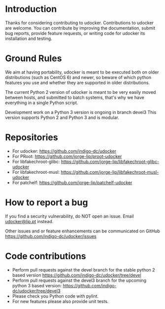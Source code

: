 # Introduction

Thanks for considering contributing to udocker.
Contributions to udocker are welcome. 
You can contribute by improving the documentation, submit bug reports,
provide feature requests, or writing code for udocker its installation
and testing.

# Ground Rules

We aim at having portability, udocker is meant to be executed both
on older distributions (such as CentOS 6) and newer, so beware of
which python features you use and whether they are supported in
older distributions.

The current Python 2 version of udocker is meant to be very easily moved 
between hosts, and submitted to batch systems, that's why we have everything 
in a single Python script.

Development work on a Python 3 version is ongoing in branch devel3
This version supports Python 2 and Python 3 and is modular.

# Repositories

* For udocker: https://github.com/indigo-dc/udocker
* For PRoot: https://github.com/jorge-lip/proot-udocker
* For libfakechroot-glibc: https://github.com/jorge-lip/libfakechroot-glibc-udocker
* For libfakechroot-musl: https://github.com/jorge-lip/libfakechroot-musl-udocker
* For patchelf: https://github.com/jorge-lip/patchelf-udocker

# How to report a bug

If you find a security vulnerability, do NOT open an issue.
Email udocker@lip.pt instead.

Other issues and or feature enhancements can be communicated on GitHub 
https://github.com/indigo-dc/udocker/issues

# Code contributions

* Perform pull requests against the devel branch for the stable python 2 based version https://github.com/indigo-dc/udocker/tree/devel
* Perform pull requests against the devel3 branch for the upcoming python 3 based version: https://github.com/indigo-dc/udocker/tree/devel3
* Please check you Python code with pylint.
* For new features please also provide unit tests.
